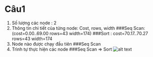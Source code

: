 # Câu1
1. Số lượng các node : 2
2. Thông tin chi tiết của từng node: Cost, rows, width
	###Seq Scan: (cost=0.00..69.00 rows=43 width=174)
	###Sort : cost=70.17..70.27 rows=43 width=174
3. Node nào được chạy đầu tiên
	###Seq Scan
4. Trình tự thực hiện các node
	###Seq Scan => Sort
![alt text](https://images.pexels.com/photos/1030982/pexels-photo-1030982.jpeg?auto=compress&cs=tinysrgb&dpr=1&w=500)
